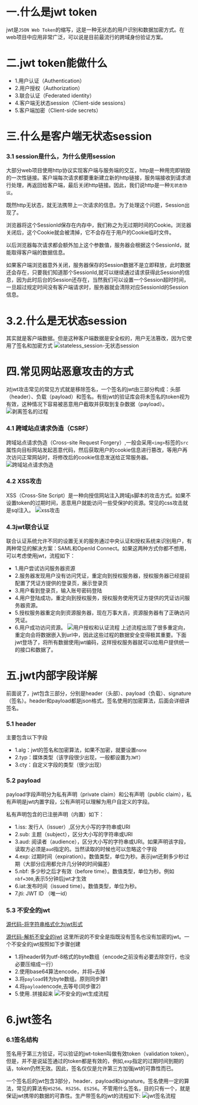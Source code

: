 # 一.什么是jwt token
jwt是`JSON Web Token`的缩写，这是一种无状态的用户识别和数据加密方式。在web项目中应用非常广泛，可以说是目前最流行的跨域身份验证方案。

# 二.jwt token能做什么
- 1.用户认证（Authentication）
- 2.用户授权（Authorization）
- 3.联合认证（Federated identity）
- 4.客户端无状态session（Client-side sessions）
- 5.客户端加密（Client-side secrets）

# 三.什么是客户端无状态session
### 3.1 session是什么，为什么使用session
大部分web项目使用http协议实现客户端与服务端的交互，http是一种用完即销毁的一次性链接。客户端每次请求都要重新建立新的http链接，服务端接收到请求进行处理，再返回给客户端，最后关闭http链接。因此，我们说http是一种`无状态协议`。

既然http无状态，就无法携带上一次请求的信息。为了处理这个问题，Session出现了。

浏览器将这个SessionId保存在内存中，我们称之为无过期时间的Cookie。浏览器关闭后，这个Cookie就会被清掉，它不会存在于用户的Cookie临时文件。

以后浏览器每次请求都会额外加上这个参数值，服务器会根据这个SessionId，就能取得客户端的数据信息。

如果客户端浏览器意外关闭，服务器保存的Session数据不是立即释放，此时数据还会存在，只要我们知道那个SessionId,就可以继续通过请求获得此Session的信息，因为此时后台的Session还存在，当然我们可以设置一个Session超时时间，一旦超过规定时间没有客户端请求时，服务器就会清除对应SessionId的Session信息。


# 3.2.什么是无状态session
其实就是客户端数据。但是这种客户端数据是安全权的，用户无法篡改，因为它使用了签名和加密方式
![stateless_session-无状态session](./images/stateless_session.png)

# 四.常见网站恶意攻击的方式
对jwt攻击常见的常见方式就是移除签名，一个签名的jwt由三部分构成：头部（header）、负载（payload）和签名。有些jwt的验证库会将未签名的token视为有效，这种情况下容易被恶意用户截取并获取到复杂数据（payload）。
![剥离签名的过程](./images/jwt_secure.png)
### 4.1 跨域站点请求伪造（CSRF）
跨域站点请求伪造（Cross-site Request Forgery）,一般会采用`<img>`标签的`src`属性向目标网站发起恶意代码，然后获取用户的cookie信息进行篡改，等用户再次访问正常网站时，将修改后的cookie信息发送给正常服务器。
![跨域站点请求伪造](./images/2.1.1-csrf.png)
### 4.2 XSS攻击
XSS（Cross-Site Script）是一种向授信网站注入跨域js脚本的攻击方式。如果不设置token的过期时间，恶意用户就能访问一些受保护的资源。常见的css攻击就是sql注入。
![xss攻击](./images/2.2.1_xss_attack.png)

### 4.3jwt联合认证
联合认证系统允许不同的设置无关的服务通过中央认证和授权系统来识别用户，有两种常见的解决方案：SAML和OpenId Connect。如果这两种方式你都不想用，可以考虑使用jwt，流程如下：
- 1.用户尝试访问服务器资源
- 2.服务器发现用户没有访问凭证，重定向到授权服务器，授权服务器已经提前配置了凭证方提供的登录页，展示登录页
- 3.用户看到登录页，输入账号密码登陆
- 4.用户登陆成功，重定向到授权服务，授权服务使用凭证方提供的凭证访问服务器资源。
- 5.授权服务器重定向到资源服务器，现在万事大吉，资源服务器有了正确访问凭证。
- 6.用户成功访问资源。
![用户授权和认证流程](./images/2.3-authorization.png)
上述流程出现了很多重定向，重定向会将数据嵌入到url中，因此这些过程的数据安全变得极其重要。下面jwt登场了，将所有数据使用jwt编码，这样授权服务器就可以给用户提供统一的接口和数据了。

# 五.jwt内部字段详解
前面说了，jwt包含三部分，分别是header（头部）、payload（负载）、signature（签名）。header和payload都是json格式，签名使用的加密算法，后面会详细讲签名。

### 5.1 header
主要包含以下字段
- 1.alg：jwt的签名和加密算法，如果不加密，就要设置`none`
- 2.typ：媒体类型（该字段很少出现，一般都设置为`JWT`）
- 3.cty：自定义字段的类型（很少出现）

### 5.2 payload
payload字段声明分为私有声明（private claim）和公有声明（public claim），私有声明是jwt内置字段，公有声明可以理解为用户自定义的字段。

私有声明包含的已注册声明（内置）如下：
- 1.iss: 发行人（issuer）,区分大小写的字符串或URI
- 2.sub: 主题（subject），区分大小写的字符串或URI
- 3.aud: 阅读者（audience），区分大小写的字符串或URI。如果声明该字段，读取方必须是`aud`指定的。当然读取的时候也可以忽略这个字段
- 4.exp: 过期时间（expiration）。数值类型，单位为秒。表示jwt还剩多少秒过期（大部分应用都允许几分钟的时间偏差）
- 5.nbf: 多少秒之后才有效（before time）。数值类型，单位为秒。例如`nbf=300`,表示5分钟后jwt才生效
- 6.iat:发布时间（issued time）。数值类型，单位为秒。
- 7.jti: JWT ID （唯一id）

### 5.3 不安全的jwt
[源代码-将字符串格式化为jwt形式](./src/unsecuredJwt/decode.js)

[源代码-解析不安全的jwt](./src/unsecuredJwt/decode.js)
这里所说的不安全是指既没有签名也没有加密的jwt。一个不安全的jwt按照如下步骤创建
- 1.将header转为utf-8格式的byte数组（encode之前没有必要去除空行，也没必要压缩成一行）
- 2.使用base64算法encode，并将`=`去掉
- 3.将`payload`转为byte数组。原则同步骤1
- 4.将`payload`encode,去等号(同步骤2)
- 5.使用`.`拼接起来
![不安全的jwt生成流程](./images/3.1——unsecure_jwt.png)

# 6.jwt签名
### 6.1签名结构
签名用于第三方验证，可以验证的jwt-token叫做有效token（validation token）。但是，并不是说延签通过的token都是有效的，例如,`exp`指定的过期时间到期的话，token仍然无效。因此，签名仅仅是允许第三方加强jwt的可靠性而已。

一个签名后的jwt包含3部分，header、payload和signature。签名使用一定的算法，常见的算法有`HS256`、`RS256`、`ES256`。不管用什么签名，目的只有一个，就是保证jwt携带的数据的可靠性。生产带签名的jwt的流程如下:
![jwt签名流程](./images/4.1_signature_flow.png)





